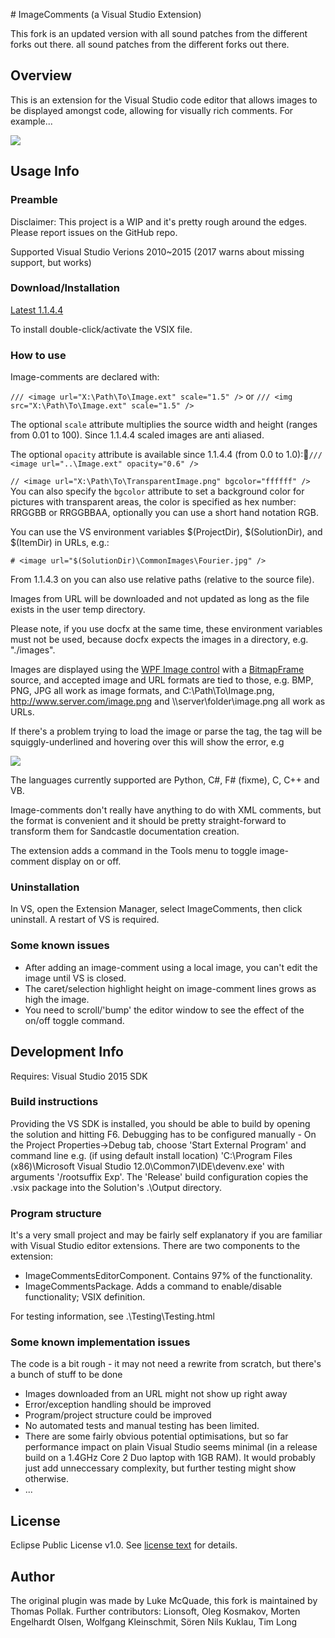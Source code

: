 ﻿﻿﻿# ImageComments (a Visual Studio Extension)This fork is an updated version with all sound patches from the different forks out there. all sound patches from the different forks out there.## OverviewThis is an extension for the Visual Studio code editor that allows images to be displayed amongst code, allowing for visually rich comments. For example...![](http://lukesdm.github.com/image-comments/media/example-1.png)## Usage Info### PreambleDisclaimer: This project is a WIP and it's pretty rough around the edges. Please report issues on the GitHub repo.Supported Visual Studio Verions 2010~2015 (2017 warns about missing support, but works)### Download/Installation[Latest 1.1.4.4](https://github.com/TomSmartBishop/image-comments/raw/master/Output/ImageComments.vsix)To install double-click/activate the VSIX file.### How to useImage-comments are declared with:`/// <image url="X:\Path\To\Image.ext" scale="1.5" />` or `/// <img src="X:\Path\To\Image.ext" scale="1.5" />`The optional `scale` attribute multiplies the source width and height (ranges from 0.01 to 100). Since 1.1.4.4 scaled images are anti aliased.The optional `opacity` attribute is available since 1.1.4.4 (from 0.0 to 1.0):`/// <image url="..\Image.ext" opacity="0.6" />``// <image url="X:\Path\To\TransparentImage.png" bgcolor="ffffff" />`You can also specify the `bgcolor` attribute to set a background color for pictures with transparent areas, the color is specified as hex number: RRGGBB or RRGGBBAA, optionally you can use a short hand notation RGB.You can use the VS environment variables $(ProjectDir), $(SolutionDir), and $(ItemDir) in URLs, e.g.:`# <image url="$(SolutionDir)\CommonImages\Fourier.jpg" />` From 1.1.4.3 on you can also use relative paths (relative to the source file).Images from URL will be downloaded and not updated as long as the file exists in the user temp directory.Please note, if you use docfx at the same time, these environment variables must not be used, because docfx expects the images in a directory, e.g. "./images".Images are displayed using the [WPF Image control](http://msdn.microsoft.com/en-us/library/ms610982) with a [BitmapFrame](http://msdn.microsoft.com/en-us/library/ms619213) source, and accepted image and URL formats are tied to those, e.g. BMP, PNG, JPG all work as image formats, and C:\Path\To\Image.png, http://www.server.com/image.png and \\\server\folder\image.png all work as URLs.If there's a problem trying to load the image or parse the tag, the tag will be squiggly-underlined and hovering over this will show the error, e.g![](http://lukesdm.github.com/image-comments/media/error-example-1.png)The languages currently supported are Python, C#, F# (fixme), C, C++ and VB.Image-comments don't really have anything to do with XML comments, but the format is convenient and it should be pretty straight-forward to transform them for Sandcastle documentation creation.The extension adds a command in the Tools menu to toggle image-comment display on or off.### UninstallationIn VS, open the Extension Manager, select ImageComments, then click uninstall. A restart of VS is required.### Some known issues* After adding an image-comment using a local image, you can't edit the image until VS is closed.* The caret/selection highlight height on image-comment lines grows as high the image.* You need to scroll/'bump' the editor window to see the effect of the on/off toggle command.## Development InfoRequires: Visual Studio 2015 SDK### Build instructionsProviding the VS SDK is installed, you should be able to build by opening the solution and hitting F6. Debugging has to be configured manually - On the Project Properties->Debug tab, choose 'Start External Program' and command line e.g. (if using default install location) 'C:\Program Files (x86)\Microsoft Visual Studio 12.0\Common7\IDE\devenv.exe' with arguments '/rootsuffix Exp'. The 'Release' build configuration copies the .vsix package into the Solution's .\Output directory.### Program structureIt's a very small project and may be fairly self explanatory if you are familiar with Visual Studio editor extensions.There are two components to the extension:* ImageCommentsEditorComponent. Contains 97% of the functionality.* ImageCommentsPackage. Adds a command to enable/disable functionality; VSIX definition.For testing information, see .\Testing\Testing.html### Some known implementation issuesThe code is a bit rough - it may not need a rewrite from scratch, but there's a bunch of stuff to be done* Images downloaded from an URL might not show up right away* Error/exception handling should be improved* Program/project structure could be improved* No automated tests and manual testing has been limited.* There are some fairly obvious potential optimisations, but so far performance impact on plain Visual Studio seems minimal (in a release build on a 1.4GHz Core 2 Duo laptop with 1GB RAM). It would probably just add unneccessary complexity, but further testing might show otherwise.* ...## LicenseEclipse Public License v1.0. See [license text](http://github.com/lukesdm/image-comments/raw/master/License.txt) for details.## AuthorThe original plugin was made by Luke McQuade, this fork is maintained by Thomas Pollak. Further contributors: Lionsoft, Oleg Kosmakov, Morten Engelhardt Olsen, Wolfgang Kleinschmit, Sören Nils Kuklau, Tim Long